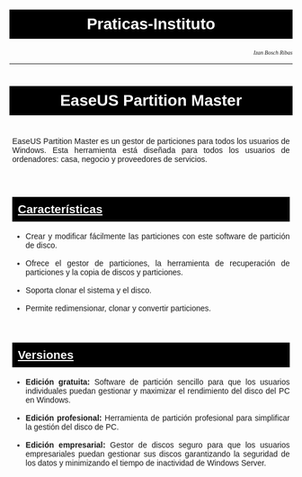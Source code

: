 # Praticas-Instituto
<!DOCTYPE html>
<html lang="es">
<head>
    <meta charset="UTF-8">
    <meta name="viewport" content="width=device-width, initial-scale=1.0">
    <title>EaseUS Partition Master</title>
</head>
<body>
    <div id="cabecera">
        <head> 
            <i>Izan Bosch Ribas</i>
        </head>
    </div>
    <hr>
    <div id="titulo">
        <h1><strong>EaseUS Partition Master</strong></h1>
    </div>
    <div id="que_es">
    <p> EaseUS Partition Master es un gestor de particiones para todos los usuarios de Windows. Esta herramienta está diseñada para todos los usuarios de ordenadores: casa, negocio y proveedores de servicios.</p>
    </div>
    <div id="caracter">
        <h2><u>Características</u></h2>
    <ul>
        <li>Crear y modificar fácilmente las particiones con este software de partición de disco.</li>
        <br>
        <li>Ofrece el gestor de particiones, la herramienta de recuperación de particiones y la copia de discos y particiones.</li>
        <br>
        <li>Soporta clonar el sistema y el disco.</li>
        <br>
        <li>Permite redimensionar, clonar y convertir particiones.</li>
    </ul>
    </div>
    <div id="versiones">
    <h2><u>Versiones</u></h2>
    <ul>
        <li><strong>Edición gratuita:</strong> Software de partición sencillo para que los usuarios individuales puedan gestionar y maximizar el rendimiento del disco del PC en Windows.</li>
        <br>
        <li><strong>Edición profesional:</strong> Herramienta de partición profesional para simplificar la gestión del disco de PC.</li>
        <br>
        <li><strong>Edición empresarial:</strong> Gestor de discos seguro para que los usuarios empresariales puedan gestionar sus discos garantizando la seguridad de los datos y minimizando el tiempo de inactividad de Windows Server.</li>
    </ul>
    </div>
</body>
</html>
<style>
     body {font-family: Arial, sans-serif;
        padding: 10px;
    }
    h1 {color:white;
        text-align: center;
        padding: 10px;
        background-color: black;
    }
    p {margin-bottom: 20px;

    }
    h2{
        text-align: left;
        color: white;
        padding: 10px;
        background-color: black;
    }
    #que_es{
        text-align: justify;
        padding: 5px;
    }
    #caracter{
        text-align: justify;
        padding: 5px;
    }
    #versiones{
        padding: 5px;
        text-align: justify;
    }
    #cabecera{
        text-align: right;
        size: 5px;
        font-size: x-small;
        font-family: Verdana;
    }
</style>
